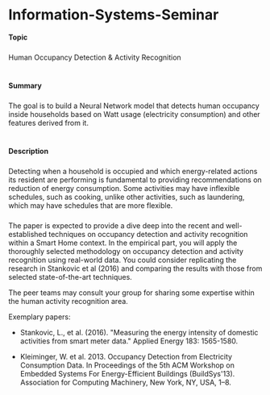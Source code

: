 # Information-Systems-Seminar
**Topic**
###
Human Occupancy Detection & Activity Recognition
#
**Summary**
###
The goal is to build a Neural Network model that detects human occupancy inside households based on Watt usage (electricity consumption) and other features derived from it.
#
**Description**
###
Detecting when a household is occupied and which energy-related actions its resident are performing is fundamental to providing recommendations on reduction of energy consumption. Some activities may have inflexible schedules, such as cooking, unlike other activities, such as laundering, which may have schedules that are more flexible.
###
The paper is expected to provide a dive deep into the recent and well-established techniques on occupancy detection and activity recognition within a Smart Home context. In the empirical part, you will apply the thoroughly selected methodology on occupancy detection and activity recognition using real-world data. You could consider replicating the research in Stankovic et al (2016) and comparing the results with those from selected state-of-the-art techniques. 


The peer teams may consult your group for sharing some expertise within the human activity recognition area.

Exemplary papers:

* Stankovic, L., et al. (2016). "Measuring the energy intensity of domestic activities from smart meter data." Applied Energy 183: 1565-1580.

* Kleiminger, W. et al. 2013. Occupancy Detection from Electricity Consumption Data. In Proceedings of the 5th ACM Workshop on Embedded Systems For Energy-Efficient Buildings (BuildSys'13). Association for Computing Machinery, New York, NY, USA, 1–8.
